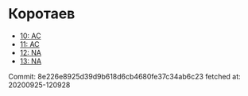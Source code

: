 # Коротаев
- [10: AC](10.md)
- [11: AC](11.md)
- [12: NA](12.md)
- [13: NA](13.md)

Commit: 8e226e8925d39d9b618d6cb4680fe37c34ab6c23
 fetched at: 20200925-120928
